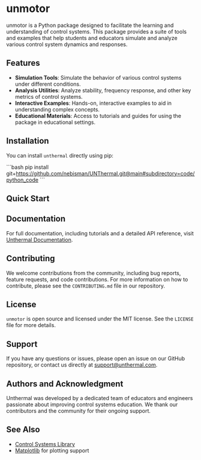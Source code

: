 # unmotor

unmotor is a Python package designed to facilitate the learning and understanding of control systems. This package provides a suite of tools and examples that help students and educators simulate and analyze various control system dynamics and responses.

## Features

- **Simulation Tools**: Simulate the behavior of various control systems under different conditions.
- **Analysis Utilities**: Analyze stability, frequency response, and other key metrics of control systems.
- **Interactive Examples**: Hands-on, interactive examples to aid in understanding complex concepts.
- **Educational Materials**: Access to tutorials and guides for using the package in educational settings.

## Installation

You can install `unthermal` directly using pip:

\`\`\`bash
pip install  git+https://github.com/nebisman/UNThermal.git@main#subdirectory=code/python_code
\`\`\`

## Quick Start



## Documentation

For full documentation, including tutorials and a detailed API reference, visit [Unthermal Documentation](https://unthermal.readthedocs.io).

## Contributing

We welcome contributions from the community, including bug reports, feature requests, and code contributions. For more information on how to contribute, please see the `CONTRIBUTING.md` file in our repository.

## License

`unmotor` is open source and licensed under the MIT license. See the `LICENSE` file for more details.

## Support

If you have any questions or issues, please open an issue on our GitHub repository, or contact us directly at support@unthermal.com.

## Authors and Acknowledgment

Unthermal was developed by a dedicated team of educators and engineers passionate about improving control systems education. We thank our contributors and the community for their ongoing support.

## See Also

- [Control Systems Library](https://python-control.readthedocs.io)
- [Matplotlib](https://matplotlib.org) for plotting support
